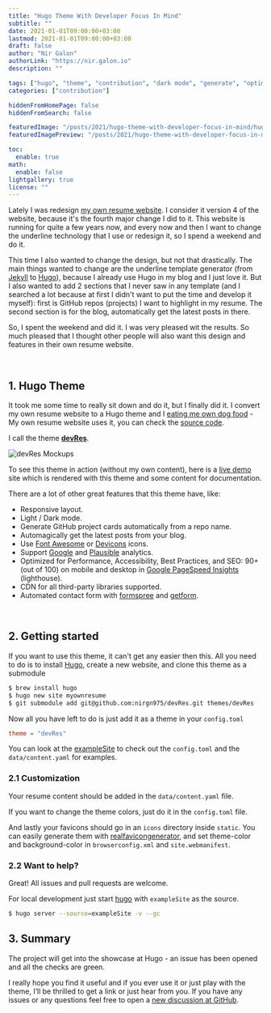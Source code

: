 ```yaml
---
title: "Hugo Theme With Developer Focus In Mind"
subtitle: ""
date: 2021-01-01T09:00:00+03:00
lastmod: 2021-01-01T09:00:00+03:00
draft: false
author: "Nir Galon"
authorLink: "https://nir.galon.io"
description: ""

tags: ["hugo", "theme", "contribution", "dark mode", "generate", "optimization", "performance", "accessibility", "best practices", "seo"]
categories: ["contribution"]

hiddenFromHomePage: false
hiddenFromSearch: false

featuredImage: "/posts/2021/hugo-theme-with-developer-focus-in-mind/hugo-logo-wide.webp"
featuredImagePreview: "/posts/2021/hugo-theme-with-developer-focus-in-mind/hugo-logo-wide.webp"

toc:
  enable: true
math:
  enable: false
lightgallery: true
license: ""
---
```


Lately I was redesign [my own resume website](http://nir.galon.io). I consider it version 4 of the website, because it's the fourth major change I did to it. This website is running for quite a few years now, and every now and then I want to change the underline technology that I use or redesign it, so I spend a weekend and do it.

This time I also wanted to change the design, but not that drastically. The main things wanted to change are the underline template generator (from [Jekyll](https://jekyllrb.com) to [Hugo](https://gohugo.io)), because I already use Hugo in my blog and I just love it. But I also wanted to add 2 sections that I never saw in any template (and I searched a lot because at first I didn't want to put the time and develop it myself): first is GitHub repos (projects) I want to highlight in my resume. The second section is for the blog, automatically get the latest posts in there.

So, I spent the weekend and did it. I was very pleased wit the results. So much pleased that I thought other people will also want this design and features in their own resume website.

&nbsp;

## 1. Hugo Theme

It took me some time to really sit down and do it, but I finally did it. I convert my own resume website to a Hugo theme and I [eating me own dog food](https://en.wikipedia.org/wiki/Eating_your_own_dog_food) - My own resume website uses it, you can check the [source code](https://github.com/nirgn975/resume).


I call the theme **[devRes](https://github.com/nirgn975/devRes)**.

![devRes Mockups](/posts/2021/hugo-theme-with-developer-focus-in-mind/devres-mockups.webp "devRes Mockups")

To see this theme in action (without my own content), here is a [live demo](https://nirgn975.github.io/devRes) site which is rendered with this theme and some content for documentation.

There are a lot of other great features that this theme have, like:

- Responsive layout.
- Light / Dark mode.
- Generate GitHub project cards automatically from a repo name.
- Automagically get the latest posts from your blog.
- Use [Font Awesome](https://fontawesome.com) or [Devicons](https://devicon.dev) icons.
- Support [Google](https://analytics.google.com/analytics) and [Plausible](https://plausible.io) analytics.
- Optimized for Performance, Accessibility, Best Practices, and SEO: 90+ (out of 100) on mobile and desktop in [Google PageSpeed Insights](https://developers.google.com/speed/pagespeed/insights) (lighthouse).
- CDN for all third-party libraries supported.
- Automated contact form with [formspree](https://formspree.io) and [getform](https://getform.io).

&nbsp;

## 2. Getting started

If you want to use this theme, it can't get any easier then this. All you need to do is to install [Hugo](https://gohugo.io), create a new website, and clone this theme as a submodule

```bash
$ brew install hugo
$ hugo new site myownresume
$ git submodule add git@github.com:nirgn975/devRes.git themes/devRes
```

Now all you have left to do is just add it as a theme in your `config.toml`

```toml
theme = "devRes"
```

You can look at the [exampleSite](https://github.com/nirgn975/devRes/tree/main/exampleSite) to check out the `config.toml` and the `data/content.yaml` for examples.

### 2.1 Customization

Your resume content should be added in the `data/content.yaml` file.

If you want to change the theme colors, just do it in the `config.toml` file.

And lastly your favicons should go in an `icons` directory inside `static`. You can easily generate them with [realfavicongenerator](https://realfavicongenerator.net), and set theme-color and background-color in `browserconfig.xml` and `site.webmanifest`.

### 2.2 Want to help?

Great! All issues and pull requests are welcome.

For local development just start [hugo](https://gohugo.io) with `exampleSite` as the source.

```bash
$ hugo server --source=exampleSite -v --gc
```

## 3. Summary

The project will get into the showcase at Hugo - an issue has been opened and all the checks are green.

I really hope you find it useful and if you ever use it or just play with the theme, I’ll be thrilled to get a link or just hear from you. If you have any issues or any questions feel free to open a [new discussion at GitHub](https://github.com/nirgn975/devRes/discussions).
